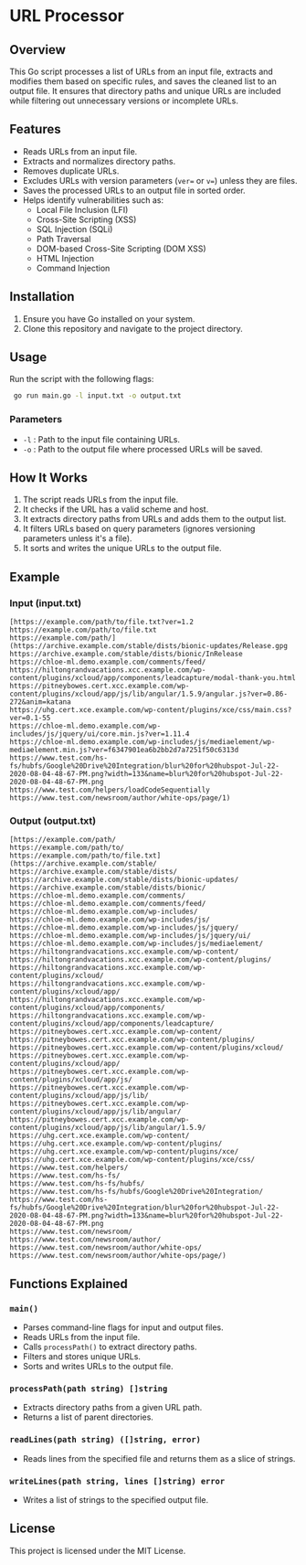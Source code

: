 # URL Processor

## Overview
This Go script processes a list of URLs from an input file, extracts and modifies them based on specific rules, and saves the cleaned list to an output file. It ensures that directory paths and unique URLs are included while filtering out unnecessary versions or incomplete URLs.

## Features
- Reads URLs from an input file.
- Extracts and normalizes directory paths.
- Removes duplicate URLs.
- Excludes URLs with version parameters (`ver=` or `v=`) unless they are files.
- Saves the processed URLs to an output file in sorted order.
- Helps identify vulnerabilities such as:
  - Local File Inclusion (LFI)
  - Cross-Site Scripting (XSS)
  - SQL Injection (SQLi)
  - Path Traversal
  - DOM-based Cross-Site Scripting (DOM XSS)
  - HTML Injection
  - Command Injection

## Installation
1. Ensure you have Go installed on your system.
2. Clone this repository and navigate to the project directory.

## Usage
Run the script with the following flags:

```sh
 go run main.go -l input.txt -o output.txt
```

### Parameters
- `-l` : Path to the input file containing URLs.
- `-o` : Path to the output file where processed URLs will be saved.

## How It Works
1. The script reads URLs from the input file.
2. It checks if the URL has a valid scheme and host.
3. It extracts directory paths from URLs and adds them to the output list.
4. It filters URLs based on query parameters (ignores versioning parameters unless it's a file).
5. It sorts and writes the unique URLs to the output file.

## Example
### Input (input.txt)
```
[https://example.com/path/to/file.txt?ver=1.2
https://example.com/path/to/file.txt
https://example.com/path/](https://archive.example.com/stable/dists/bionic-updates/Release.gpg
https://archive.example.com/stable/dists/bionic/InRelease
https://chloe-ml.demo.example.com/comments/feed/
https://hiltongrandvacations.xcc.example.com/wp-content/plugins/xcloud/app/components/leadcapture/modal-thank-you.html
https://pitneybowes.cert.xcc.example.com/wp-content/plugins/xcloud/app/js/lib/angular/1.5.9/angular.js?ver=0.86-272&anim=katana
https://uhg.cert.xce.example.com/wp-content/plugins/xce/css/main.css?ver=0.1-55
https://chloe-ml.demo.example.com/wp-includes/js/jquery/ui/core.min.js?ver=1.11.4
https://chloe-ml.demo.example.com/wp-includes/js/mediaelement/wp-mediaelement.min.js?ver=f6347901ea6b2bb2d7a7251f50c6313d
https://www.test.com/hs-fs/hubfs/Google%20Drive%20Integration/blur%20for%20hubspot-Jul-22-2020-08-04-48-67-PM.png?width=133&name=blur%20for%20hubspot-Jul-22-2020-08-04-48-67-PM.png
https://www.test.com/helpers/loadCodeSequentially
https://www.test.com/newsroom/author/white-ops/page/1)
```

### Output (output.txt)
```
[https://example.com/path/
https://example.com/path/to/
https://example.com/path/to/file.txt](https://archive.example.com/stable/
https://archive.example.com/stable/dists/
https://archive.example.com/stable/dists/bionic-updates/
https://archive.example.com/stable/dists/bionic/
https://chloe-ml.demo.example.com/comments/
https://chloe-ml.demo.example.com/comments/feed/
https://chloe-ml.demo.example.com/wp-includes/
https://chloe-ml.demo.example.com/wp-includes/js/
https://chloe-ml.demo.example.com/wp-includes/js/jquery/
https://chloe-ml.demo.example.com/wp-includes/js/jquery/ui/
https://chloe-ml.demo.example.com/wp-includes/js/mediaelement/
https://hiltongrandvacations.xcc.example.com/wp-content/
https://hiltongrandvacations.xcc.example.com/wp-content/plugins/
https://hiltongrandvacations.xcc.example.com/wp-content/plugins/xcloud/
https://hiltongrandvacations.xcc.example.com/wp-content/plugins/xcloud/app/
https://hiltongrandvacations.xcc.example.com/wp-content/plugins/xcloud/app/components/
https://hiltongrandvacations.xcc.example.com/wp-content/plugins/xcloud/app/components/leadcapture/
https://pitneybowes.cert.xcc.example.com/wp-content/
https://pitneybowes.cert.xcc.example.com/wp-content/plugins/
https://pitneybowes.cert.xcc.example.com/wp-content/plugins/xcloud/
https://pitneybowes.cert.xcc.example.com/wp-content/plugins/xcloud/app/
https://pitneybowes.cert.xcc.example.com/wp-content/plugins/xcloud/app/js/
https://pitneybowes.cert.xcc.example.com/wp-content/plugins/xcloud/app/js/lib/
https://pitneybowes.cert.xcc.example.com/wp-content/plugins/xcloud/app/js/lib/angular/
https://pitneybowes.cert.xcc.example.com/wp-content/plugins/xcloud/app/js/lib/angular/1.5.9/
https://uhg.cert.xce.example.com/wp-content/
https://uhg.cert.xce.example.com/wp-content/plugins/
https://uhg.cert.xce.example.com/wp-content/plugins/xce/
https://uhg.cert.xce.example.com/wp-content/plugins/xce/css/
https://www.test.com/helpers/
https://www.test.com/hs-fs/
https://www.test.com/hs-fs/hubfs/
https://www.test.com/hs-fs/hubfs/Google%20Drive%20Integration/
https://www.test.com/hs-fs/hubfs/Google%20Drive%20Integration/blur%20for%20hubspot-Jul-22-2020-08-04-48-67-PM.png?width=133&name=blur%20for%20hubspot-Jul-22-2020-08-04-48-67-PM.png
https://www.test.com/newsroom/
https://www.test.com/newsroom/author/
https://www.test.com/newsroom/author/white-ops/
https://www.test.com/newsroom/author/white-ops/page/)
```

## Functions Explained
### `main()`
- Parses command-line flags for input and output files.
- Reads URLs from the input file.
- Calls `processPath()` to extract directory paths.
- Filters and stores unique URLs.
- Sorts and writes URLs to the output file.

### `processPath(path string) []string`
- Extracts directory paths from a given URL path.
- Returns a list of parent directories.

### `readLines(path string) ([]string, error)`
- Reads lines from the specified file and returns them as a slice of strings.

### `writeLines(path string, lines []string) error`
- Writes a list of strings to the specified output file.

## License
This project is licensed under the MIT License.


